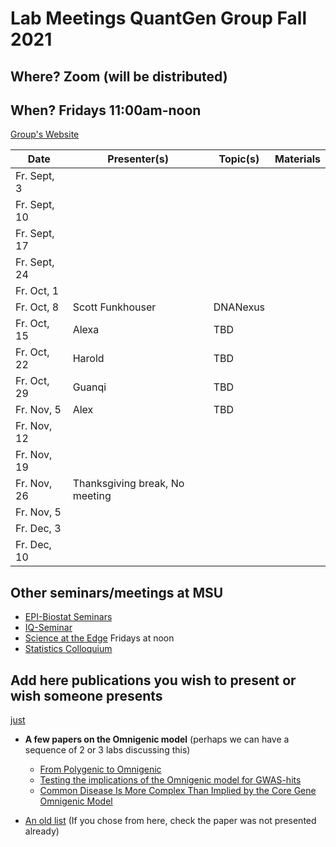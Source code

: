 # Lab Meetings QuantGen Group Fall 2021

## Where? Zoom (will be distributed)

## When? Fridays 11:00am-noon

[Group's Website](http://quantgen.github.io/)

| Date             | Presenter(s)     |  Topic(s)        |  Materials    |
| ---------------  | ---------------- | ---------------- | ------------- |
|   Fr. Sept, 3    |                  |                  |               |
|   Fr. Sept, 10   |                  |                  |               |
|   Fr. Sept, 17   |                  |                  |               |
|   Fr. Sept, 24   |                  |                  |               |
|   Fr. Oct,  1    |                  |                  |               |
|   Fr. Oct,  8    |  Scott Funkhouser| DNANexus         |               |
|   Fr. Oct,  15   |      Alexa       |       TBD        |               |
|   Fr. Oct,  22   |      Harold      |       TBD        |               |
|   Fr. Oct,  29   |      Guanqi      |       TBD        |               |
|   Fr. Nov,   5   | Alex             | TBD              |               |
|   Fr. Nov,  12   |                  |                  |               |
|   Fr. Nov,  19   |                  |                  |               |
|   Fr. Nov,  26   |     Thanksgiving break, No meeting                  |
|   Fr. Nov,   5   |                  |                  |               | 
|  Fr. Dec,    3   |                  |                  |               |
|  Fr. Dec,   10   |                  |                  |               |

## Other seminars/meetings at MSU

 - [EPI-Biostat Seminars](https://www.epi.msu.edu/deptinformation/seminars/)
 - [IQ-Seminar](https://iq.msu.edu/upcoming-events/) 
 - [Science at the Edge](https://bmb.natsci.msu.edu/research/seminars/science-at-the-edge-fall-2021-seminar-series/ ) Fridays at noon
 - [Statistics Colloquium](https://stt.natsci.msu.edu/events/archived-colloquia/)


## Add here publications you wish to present or wish someone presents

[just](#like-this-one)
 - **A few papers on the Omnigenic model** (perhaps we can have a sequence of 2 or 3 labs discussing this)
    + [From Polygenic to Omnigenic](https://www.cell.com/cell/fulltext/S0092-8674(17)30629-3?_returnURL=https%3A%2F%2Flinkinghub.elsevier.com%2Fretrieve%2Fpii%2FS0092867417306293%3Fshowall%3Dtrue)
    + [Testing the implications of the Omnigenic model for GWAS-hits](https://www.cell.com/current-biology/pdf/S0960-9822(20)31873-X.pdf)
    + [Common Disease Is More Complex Than Implied by the Core Gene Omnigenic Model](https://pubmed.ncbi.nlm.nih.gov/29906445/)


 - [An old list](https://github.com/QuantGen/lab-fall-2020#publications-that-may-be-of-interest) (If you chose from here, check the paper was not presented already)
